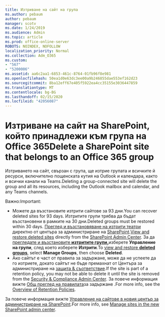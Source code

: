```yaml
---
title: Изтриване на сайт на група
ms.author: pebaum
author: pebaum
manager: scotv
ms.date: 1/24/2019
ms.audience: Admin
ms.topic: article
ms.prod: office-online-server
ROBOTS: NOINDEX, NOFOLLOW
localization_priority: Normal
ms.collection: Adm_O365
ms.custom:
- "567"
- "5200006"
ms.assetid: aa6c2aa1-6853-461c-8764-01fb96f8e981
ms.openlocfilehash: 50ea1d0e63dc3ee00a9b246855dae553ef162d23
ms.sourcegitcommit: 8ba12eff67e405f5922ea4cc35155e3036447859
ms.translationtype: MT
ms.contentlocale: bg-BG
ms.lasthandoff: 02/15/2020
ms.locfileid: "42056087"
---
```

# <a name="delete-a-sharepoint-site-that-belongs-to-an-office-365-group"></a><span data-ttu-id="4ed4e-102">Изтриване на сайт на SharePoint, който принадлежи към група на Office 365</span><span class="sxs-lookup"><span data-stu-id="4ed4e-102">Delete a SharePoint site that belongs to an Office 365 group</span></span>

<span data-ttu-id="4ed4e-103">Изтриването на сайт, свързан с група, ще изтрие групата и всичките й ресурси, включително пощенската кутия на Outlook и календара, както и всички канали на Teams.</span><span class="sxs-lookup"><span data-stu-id="4ed4e-103">Deleting a group-connected site will delete the group and all its resources, including the Outlook mailbox and calendar, and any Teams channels.</span></span>
  
<span data-ttu-id="4ed4e-104">Важно:</span><span class="sxs-lookup"><span data-stu-id="4ed4e-104">Important:</span></span>

- <span data-ttu-id="4ed4e-105">Можете да възстановите изтрити сайтове за 93 дни.</span><span class="sxs-lookup"><span data-stu-id="4ed4e-105">You can recover deleted sites for 93 days.</span></span> <span data-ttu-id="4ed4e-106">Изтритите групи трябва да бъдат възстановени в рамките на 30 дни.</span><span class="sxs-lookup"><span data-stu-id="4ed4e-106">Deleted groups must be restored within 30 days.</span></span> <span data-ttu-id="4ed4e-107">[Преглед и възстановяване на изтрити театри](https://admin.microsoft.com/sharepoint?page=recyclebin&modern=true) директно от центъра за администриране на [SharePoint](https://admin.microsoft.com/sharepoint?page=home&modern=true).</span><span class="sxs-lookup"><span data-stu-id="4ed4e-107">[View and restore deleted sites](https://admin.microsoft.com/sharepoint?page=recyclebin&modern=true) directly from the [SharePoint Admin Center](https://admin.microsoft.com/sharepoint?page=home&modern=true).</span></span> <span data-ttu-id="4ed4e-108">За да [прегледате и възстановите **изтритите групи,**](https://outlook.office.com/people/group/deleted)изберете **Управление на групи**, след което изберете **Изтрити**.</span><span class="sxs-lookup"><span data-stu-id="4ed4e-108">To [view and restore **deleted groups**](https://outlook.office.com/people/group/deleted), select **Manage Groups**, then choose **Deleted**.</span></span>
- <span data-ttu-id="4ed4e-109">Ако сайтът е част от правила за задържане, може да не успеете да го изтриете, докато сайтът не бъде премахнат от Центъра за администриране на [защита & съответствие](https://protection.office.com/?rfr=AdminCenter#/retention).</span><span class="sxs-lookup"><span data-stu-id="4ed4e-109">If the site is part of a retention policy, you may not be able to delete it until the site is removed from the [Security & Compliance Admin Center](https://protection.office.com/?rfr=AdminCenter#/retention).</span></span> <span data-ttu-id="4ed4e-110">За повече информация вижте [Общ преглед на правилата](https://docs.microsoft.com/office365/securitycompliance/retention-policies#content-in-onedrive-accounts-and-sharepoint-sites)за задържане .</span><span class="sxs-lookup"><span data-stu-id="4ed4e-110">For more info, see the [Overview of Retention Policies](https://docs.microsoft.com/office365/securitycompliance/retention-policies#content-in-onedrive-accounts-and-sharepoint-sites).</span></span>
  
<span data-ttu-id="4ed4e-111">За повече информация вижте [Управление на сайтове в новия център за администриране на SharePoint](https://docs.microsoft.com/sharepoint/manage-sites-in-new-admin-center).</span><span class="sxs-lookup"><span data-stu-id="4ed4e-111">For more info, see [Manage sites in the new SharePoint admin center](https://docs.microsoft.com/sharepoint/manage-sites-in-new-admin-center).</span></span>
